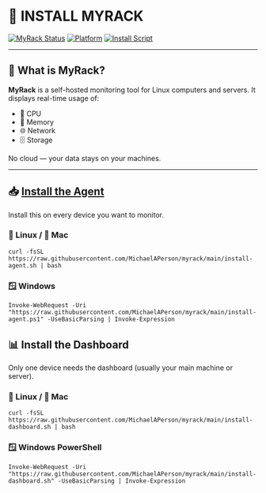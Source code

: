 # 🚀 INSTALL MYRACK

[![MyRack Status](https://img.shields.io/badge/MyRack-Monitoring-blueviolet?style=flat-square&logo=server)](https://github.com/MichaelAPerson/myrack)
[![Platform](https://img.shields.io/badge/Platform-Linux%20%7C%20Mac%20%7C%20Windows-green?style=flat-square&logo=windows)](https://github.com/MichaelAPerson/myrack)
[![Install Script](https://img.shields.io/badge/Installer-Shell%20Script-lightgrey?style=flat-square&logo=gnu-bash)](https://github.com/MichaelAPerson/myrack)

---

## 📘 What is MyRack?

**MyRack** is a self-hosted monitoring tool for Linux computers and servers. It displays real-time usage of:
- 💽 CPU
- 🧠 Memory
- 🌐 Network
- 🗄️ Storage

No cloud — your data stays on your machines.

---

## 📥 [Install the Agent](#install-the-agent)

Install this on every device you want to monitor.

### 🐧 Linux / 🍎 Mac
```
curl -fsSL https://raw.githubusercontent.com/MichaelAPerson/myrack/main/install-agent.sh | bash
```
### 🪟 Windows
```
Invoke-WebRequest -Uri "https://raw.githubusercontent.com/MichaelAPerson/myrack/main/install-agent.ps1" -UseBasicParsing | Invoke-Expression
```
## 📊 Install the Dashboard
Only one device needs the dashboard (usually your main machine or server).

### 🐧 Linux / 🍎 Mac
```
curl -fsSL https://raw.githubusercontent.com/MichaelAPerson/myrack/main/install-dashboard.sh | bash
```
### 🪟 Windows PowerShell
```
Invoke-WebRequest -Uri "https://raw.githubusercontent.com/MichaelAPerson/myrack/main/install-dashboard.sh" -UseBasicParsing | Invoke-Expression
```
